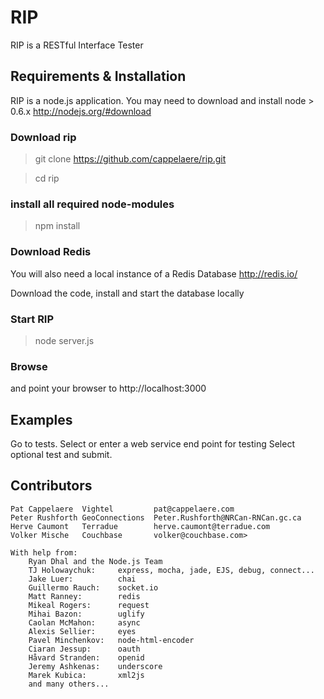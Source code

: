 # RIP

RIP is a RESTful Interface Tester

## Requirements & Installation

RIP is a node.js application.
You may need to download and install node > 0.6.x
http://nodejs.org/#download

### Download rip
> git clone https://github.com/cappelaere/rip.git

> cd rip

### install all required node-modules
> npm install

### Download Redis
You will also need a local instance of a Redis Database
http://redis.io/

Download the code, install and start the database locally

### Start RIP
> node server.js

### Browse
and point your browser to http://localhost:3000 

## Examples

Go to tests.  Select or enter a web service end point for testing
Select optional test and submit.

## Contributors

```
Pat Cappelaere	Vightel			pat@cappelaere.com
Peter Rushforth GeoConnections	Peter.Rushforth@NRCan-RNCan.gc.ca
Herve Caumont	Terradue		herve.caumont@terradue.com
Volker Mische	Couchbase		volker@couchbase.com>

With help from:
	Ryan Dhal and the Node.js Team
	TJ Holowaychuk:		express, mocha, jade, EJS, debug, connect...
	Jake Luer:			chai
	Guillermo Rauch:	socket.io
	Matt Ranney:		redis
	Mikeal Rogers:		request
	Mihai Bazon:		uglify
	Caolan McMahon:		async
	Alexis Sellier:		eyes
	Pavel Minchenkov:	node-html-encoder
	Ciaran Jessup:		oauth
	Håvard Stranden:	openid
	Jeremy Ashkenas:	underscore
	Marek Kubica:		xml2js
	and many others...
	
	